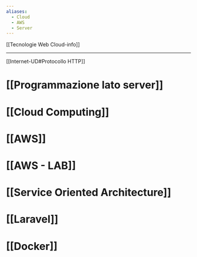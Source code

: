 ```yaml
---
aliases:
  - Cloud
  - AWS
  - Server
---
```

[[Tecnologie Web Cloud-info]]

---

[[Internet-UD#Protocollo HTTP]]

# [[Programmazione lato server]]

# [[Cloud Computing]]

# [[AWS]]

# [[AWS - LAB]]

# [[Service Oriented Architecture]]

# [[Laravel]]

# [[Docker]]